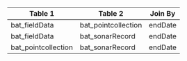 |Table 1|Table 2|Join By|
|----------------------------|-------------------------------------------------------------------------------|------------|
bat_fieldData|bat_pointcollection|endDate|
bat_fieldData|bat_sonarRecord|endDate|
bat_pointcollection|bat_sonarRecord|endDate|
